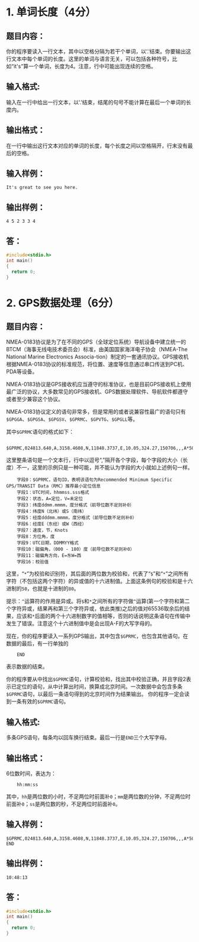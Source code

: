 # 1. 单词长度（4分）
## 题目内容：
你的程序要读入一行文本，其中以空格分隔为若干个单词，以‘.’结束。你要输出这行文本中每个单词的长度。这里的单词与语言无关，可以包括各种符号，比如“it's”算一个单词，长度为4。注意，行中可能出现连续的空格。

## 输入格式:
输入在一行中给出一行文本，以‘.’结束，结尾的句号不能计算在最后一个单词的长度内。

## 输出格式：
在一行中输出这行文本对应的单词的长度，每个长度之间以空格隔开，行末没有最后的空格。

## 输入样例：
```
It's great to see you here.
```
## 输出样例：
```
4 5 2 3 3 4
```
## 答：
```C
#include<stdio.h>
int main()
{
  return 0;
}
```

# 2. GPS数据处理（6分）
## 题目内容：
NMEA-0183协议是为了在不同的GPS（全球定位系统）导航设备中建立统一的BTCM（海事无线电技术委员会）标准，由美国国家海洋电子协会（NMEA-The National Marine Electronics Associa-tion）制定的一套通讯协议。GPS接收机根据NMEA-0183协议的标准规范，将位置、速度等信息通过串口传送到PC机、PDA等设备。

NMEA-0183协议是GPS接收机应当遵守的标准协议，也是目前GPS接收机上使用最广泛的协议，大多数常见的GPS接收机、GPS数据处理软件、导航软件都遵守或者至少兼容这个协议。

NMEA-0183协议定义的语句非常多，但是常用的或者说兼容性最广的语句只有`$GPGGA`、`$GPGSA`、`$GPGSV`、`$GPRMC`、`$GPVTG`、`$GPGLL`等。

其中`$GPRMC`语句的格式如下：
```
    $GPRMC,024813.640,A,3158.4608,N,11848.3737,E,10.05,324.27,150706,,,A*50
```
这里整条语句是一个文本行，行中以逗号“,”隔开各个字段，每个字段的大小（长度）不一，这里的示例只是一种可能，并不能认为字段的大小就如上述例句一样。
```
    字段0：$GPRMC，语句ID，表明该语句为Recommended Minimum Specific GPS/TRANSIT Data（RMC）推荐最小定位信息
    字段1：UTC时间，hhmmss.sss格式
    字段2：状态，A=定位，V=未定位
    字段3：纬度ddmm.mmmm，度分格式（前导位数不足则补0）
    字段4：纬度N（北纬）或S（南纬）
    字段5：经度dddmm.mmmm，度分格式（前导位数不足则补0）
    字段6：经度E（东经）或W（西经）
    字段7：速度，节，Knots
    字段8：方位角，度
    字段9：UTC日期，DDMMYY格式
    字段10：磁偏角，（000 - 180）度（前导位数不足则补0）
    字段11：磁偏角方向，E=东W=西
    字段16：校验值
```
这里，“`*`”为校验和识别符，其后面的两位数为校验和，代表了“`$`”和“`*`”之间所有字符（不包括这两个字符）的异或值的十六进制值。上面这条例句的校验和是十六进制的`50`，也就是十进制的`80`。

提示：`^`运算符的作用是异或。将`$`和`*`之间所有的字符做`^`运算(第一个字符和第二个字符异或，结果再和第三个字符异或，依此类推)之后的值对65536取余后的结果，应该和`*`后面的两个十六进制数字的值相等，否则的话说明这条语句在传输中发生了错误。注意这个十六进制值中是会出现A-F的大写字母的。

现在，你的程序要读入一系列GPS输出，其中包含`$GPRMC`，也包含其他语句。在数据的最后，有一行单独的
```
    END
```
表示数据的结束。

你的程序要从中找出`$GPRMC`语句，计算校验和，找出其中校验正确，并且字段2表示已定位的语句，从中计算出时间，换算成北京时间。一次数据中会包含多条`$GPRMC`语句，以最后一条语句得到的北京时间作为结果输出。
你的程序一定会读到一条有效的`$GPRMC`语句。

## 输入格式:
多条GPS语句，每条均以回车换行结束。最后一行是`END`三个大写字母。

## 输出格式：
6位数时间，表达为：
```
    hh:mm:ss
```
其中，`hh`是两位数的小时，不足两位时前面补`0`；`mm`是两位数的分钟，不足两位时前面补`0`；`ss`是两位数的秒，不足两位时前面补`0`。

## 输入样例：
```
$GPRMC,024813.640,A,3158.4608,N,11848.3737,E,10.05,324.27,150706,,,A*50
END
```

## 输出样例：
```
10:48:13
```
## 答：
```C
#include<stdio.h>
int main()
{
  return 0;
}
```
